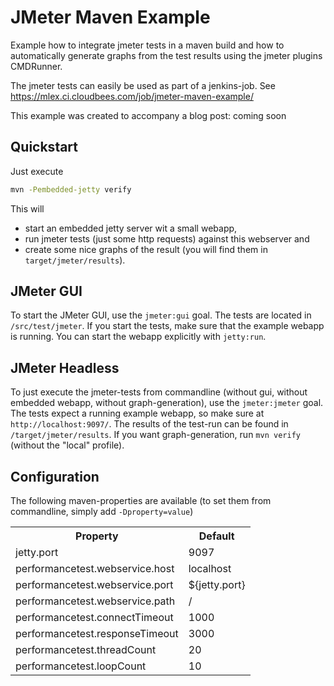 # JMeter Maven Example
Example how to integrate jmeter tests in a maven build and how to automatically generate graphs from the test results using the jmeter plugins CMDRunner. 

The jmeter tests can easily be used as part of a jenkins-job. See https://mlex.ci.cloudbees.com/job/jmeter-maven-example/

This example was created to accompany a blog post: coming soon


## Quickstart
Just execute

```bash
mvn -Pembedded-jetty verify
```

This will 
* start an embedded jetty server wit a small webapp,
* run jmeter tests (just some http requests) against this webserver and
* create some nice graphs of the result (you will find them in `target/jmeter/results`).

## JMeter GUI

To start the JMeter GUI, use the `jmeter:gui` goal. The tests are located in `/src/test/jmeter`. If you start the tests, make sure that the example webapp is running. You can start the webapp explicitly with `jetty:run`.

## JMeter Headless

To just execute the jmeter-tests from commandline (without gui, without embedded webapp, without graph-generation), use the `jmeter:jmeter` goal. The tests expect a running example webapp, so make sure at `http://localhost:9097/`. The results of the test-run can be found in `/target/jmeter/results`. If you want graph-generation, run `mvn verify` (without the "local" profile). 

## Configuration
The following maven-properties are available (to set them from commandline, simply add `-Dproperty=value`)

<table>
  <tr>
    <th>Property</th>
    <th>Default</th>
  </tr>
  <tr>
    <td>jetty.port</td>
    <td>9097</td>
  </tr>
  <tr>
    <td>performancetest.webservice.host</td>
    <td>localhost</td>
  </tr>
  <tr>
    <td>performancetest.webservice.port</td>
    <td>${jetty.port}</td>
  </tr>
  <tr>
    <td>performancetest.webservice.path</td>
    <td>/</td>
  </tr>
  <tr>
    <td>performancetest.connectTimeout</td>
    <td>1000</td>
  </tr>
  <tr>
    <td>performancetest.responseTimeout</td>
    <td>3000</td>
  </tr>
  <tr>
    <td>performancetest.threadCount</td>
    <td>20</td>
  </tr>
  <tr>
    <td>performancetest.loopCount</td>
    <td>10</td>
  </tr>
</table>
